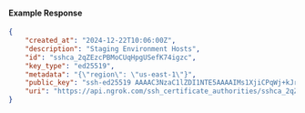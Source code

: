 <!-- Code generated for API Clients. DO NOT EDIT. -->

#### Example Response

```json
{
	"created_at": "2024-12-22T10:06:00Z",
	"description": "Staging Environment Hosts",
	"id": "sshca_2qZEzcPBMoCUqHpgUSefK74igzc",
	"key_type": "ed25519",
	"metadata": "{\"region\": \"us-east-1\"}",
	"public_key": "ssh-ed25519 AAAAC3NzaC1lZDI1NTE5AAAAIMs1XjiCPqWj+kJrEhDvTKV8OyVxgct9PceCIF9ENi9S",
	"uri": "https://api.ngrok.com/ssh_certificate_authorities/sshca_2qZEzcPBMoCUqHpgUSefK74igzc"
}
```
